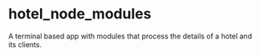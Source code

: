 # hotel_node_modules
A terminal based app with modules that process the details of a hotel and its clients.
